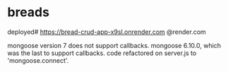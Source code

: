 # breads
deployed#
https://bread-crud-app-x9sl.onrender.com @render.com


mongoose version 7 does not support callbacks.
mongoose 6.10.0, which was the last to support callbacks.
code refactored on server.js to 'mongoose.connect'.